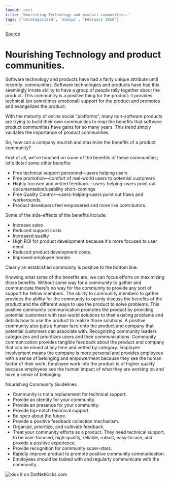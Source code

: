 ```yaml
---
layout: post
title: 'Nourishing Technology and product communities.'
tags: ['Uncategorized', 'msmvps', 'February 2010']
---
```

[Source](http://blogs.msmvps.com/peterritchie/2010/02/12/nourishing-technology-and-product-communities/ "Permalink to Nourishing Technology and product communities.")

# Nourishing Technology and product communities.

Software technology and products have had a fairly unique attribute until recently: communities. Software technologies and products have had this seemingly innate ability to have a group of people rally together about the product. This community is a positive thing for the product: it provides technical (an sometimes emotional) support for the product and promotes and evangelizes the product.

With the maturity of online social "platforms", many non-software products are trying to build their own communities to reap the benefits that software product communities have gains for so many years. This trend simply validates the importance of product communities.

So, how can a company nourish and maximize the benefits of a product community?

First of all, we've touched on some of the benefits of these communities; let's detail some other benefits:

* Free technical support personnel—users helping users 
* Free promotion—comfort of real-world users to potential customers 
* Highly focused and vetted feedback—users-helping-users point out documentation/usability short-comings 
* Free Quality Control—users-helping-users point out flaws and workarounds. 
* Product developers feel empowered and more like contributors. 

Some of the side-effects of the benefits include:

* Increase sales 
* Reduced support costs 
* Increased quality 
* High ROI for product development because it's more focused to user need. 
* Reduced product development costs. 
* Improved employee morale. 

Clearly an established community is positive to the bottom line.

Knowing what some of the benefits are, we can focus efforts on maximizing those benefits. Without some way for a community to gather and communicate there's no way for the community to provide any sort of support for fellow members. The ability to community members to gather provides the ability for the community to openly discuss the benefits of the product and the different ways to use the product to solve problems. This positive community communication promotes the product by providing potential customers with real-world solutions to their existing problems and details how to use the product to realize those solutions. A positive community also puts a human face onto the product and company that potential customers can associate with. Recognizing community leaders categorizes and prioritizes users and their communications. Community communication provides tangible feedback about the product and company that can be mined at any time and vetted by category. Employee involvement means the company is more personal and provides employees with a sense of belonging and empowerment because they see the human factor of their work. Employee work into the product is of higher quality because employees see the human impact of what they are working on and have a sense of belonging.

Nourishing Community Guidelines

* Community is not a replacement for technical support. 
* Provide an identity for your community. 
* Provide an presence for your community. 
* Provide top-notch technical support. 
* Be open about the future. 
* Provide a positive feedback collection mechanism. 
* Organize, prioritize, and cultivate feedback. 
* Treat your community efforts as a product. They need technical support, to be user-focused, high-quality, reliable, robust, easy-to-use, and provide a positive experience. 
* Provide recognition for community super-stars. 
* Rapidly improve product to promote positive community communication. 
* Employees should be tasked with and regularly communicate with the community. 

![kick it on DotNetKicks.com][1]

[1]: http://www.dotnetkicks.com/Services/Images/KickItImageGenerator.ashx?url=http%3a%2f%2fmsmvps.com%2fblogs%2fpeterritchie%2farchive%2f2010%2f02%2f12%2fnourishing-technology-and-product-communities.aspx


